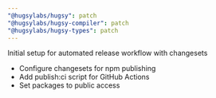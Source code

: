 ```yaml
---
"@hugsylabs/hugsy": patch
"@hugsylabs/hugsy-compiler": patch
"@hugsylabs/hugsy-types": patch
---
```


Initial setup for automated release workflow with changesets

- Configure changesets for npm publishing
- Add publish:ci script for GitHub Actions
- Set packages to public access